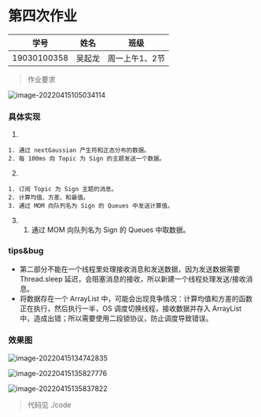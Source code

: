 # 第四次作业

| 学号        | 姓名   | 班级           |
| ----------- | ------ | -------------- |
| 19030100358 | 吴起龙 | 周一上午1、2节 |

> 作业要求

![image-20220415105034114](https://s2.loli.net/2022/04/15/Mp1nAJ8TUaFkmYw.png)

### 具体实现

1. 
   
    1. 通过 nextGaussian 产生符和正态分布的数据。
    2. 每 100ms 向 Topic 为 Sign 的主题发送一个数据。
2. 

    1. 订阅 Topic 为 Sign 主题的消息。
    2. 计算均值、方差、和最值。
    3. 通过 MOM 向队列名为 Sign 的 Queues 中发送计算值。

3. 
    1. 通过 MOM 向队列名为 Sign 的 Queues 中取数据。

### tips&bug

- 第二部分不能在一个线程里处理接收消息和发送数据，因为发送数据需要 Thread.sleep 延迟，会阻塞消息的接收，所以新建一个线程处理发送/接收消息。
- 将数据存在一个 ArrayList 中，可能会出现竞争情况：计算均值和方差的函数正在执行，然后执行一半，OS 调度切换线程，接收数据并存入 ArrayList 中，造成出错；所以需要使用二段锁协议，防止调度导致错误。

### 效果图

![image-20220415134742835](https://s2.loli.net/2022/04/15/uc3BaAwQYPLzomI.png)

![image-20220415135827776](https://s2.loli.net/2022/04/15/DyWnB7ujwmMqeac.png)

![image-20220415135837822](https://s2.loli.net/2022/04/15/6VqIxHvOWQoDTsj.png)

> 代码见 ./code
